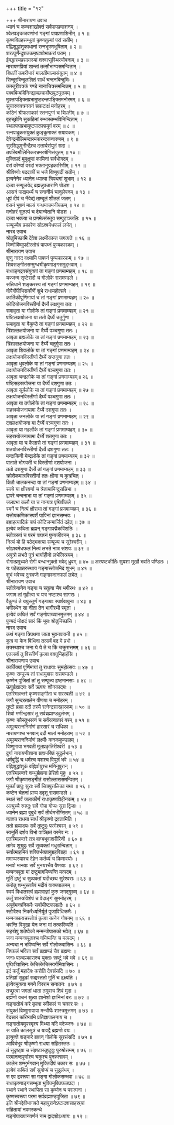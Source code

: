 +++
title = "१२"

+++
श्रीनारायण उवाच  
ध्यानं च कण्वशाखोक्तं सर्वपापप्रणाशनम् ।  
श्वेतपङ्‌कजवर्णाभां गङ्‌गां पापप्रणाशिनीम् ॥ १ ॥  
कृष्णविग्रहसम्भूतां कृष्णतुल्यां परां सतीम् ।  
वह्निशुद्धांशुकाधानां रत्नभूषणभूषिताम् ॥ २ ॥  
शरत्पूर्णेन्दुशतकमृष्टशोभाकरां पराम् ।  
ईषद्धास्यप्रसन्नास्यां शश्वत्सुस्थिरयौवनाम् ॥ ३ ॥  
नारायणप्रियां शान्तां तत्सौभाग्यसमन्विताम् ।  
बिभ्रतीं कबरीभारं मालतीमाल्यसंयुतम् ॥ ४ ॥  
सिन्दूरबिन्दुललितं सार्धं चन्दनबिन्दुभिः ।  
कस्तूरीपत्रकं गण्डे नानाचित्रसमन्वितम् ॥ ५ ॥  
पक्वबिम्बविनिन्द्याच्छचार्वोष्ठपुटमुत्तमम् ।  
मुक्तापङ्क्तिप्रभामुष्टदन्तपङ्क्तिमनोरमम् ॥ ६ ॥  
सुचारुवक्त्रनयनं सकटाक्षं मनोहरम् ।  
कठिनं श्रीफलाकारं स्तनयुग्मं च बिभ्रतीम् ॥ ७ ॥  
बृहच्छ्रोणि सुकठिनां रम्भास्तम्भविनिन्दिताम् ।  
स्थलपद्मप्रभामुष्टपादपद्मयुगं वरम् ॥ ८ ॥  
रत्नपादुकसंयुक्तं कुङ्‌कुमाक्तं सयावकम् ।  
देवेन्द्रमौलिमन्दारमकरन्दकणारुणम् ॥ ९ ॥  
सुरसिद्धमुनीन्द्रैश्च दत्तार्घसंयुतं सदा ।  
तपस्विमौलिनिकरभ्रमरश्रेणिसंयुतम् ॥ १० ॥  
मुक्तिप्रदं मुमुक्षूणां कामिनां सर्वभोगदम् ।  
वरां वरेण्यां वरदां भक्तानुग्रहकारिणीम् ॥ ११ ॥  
श्रीविष्णोः पददात्रीं च भजे विष्णुपदीं सतीम् ।  
इत्यनेनैव ध्यानेन ध्यात्वा त्रिपथगां शुभाम् ॥ १२ ॥  
दत्त्वा सम्पूजयेद्‌ ब्रह्मन्नुपचाराणि षोडश ।  
आसनं पाद्यमर्ध्यं च स्नानीयं चानुलेपनम् ॥ १३ ॥  
धूपं दीपं च नैवेद्यं ताम्बूलं शीतलं जलम् ।  
वसनं भूषणं माल्यं गन्धमाचमनीयकम् ॥ १४ ॥  
मनोहरं सुतल्पं च देयान्येतानि षोडश ।  
दत्त्वा भक्त्या च प्रणमेत्संस्तूय सम्पुटाञ्जलिः ॥ १५ ॥  
सम्पूज्यैव प्रकारेण सोऽश्वमेधफलं लभेत् ।  
नारद उवाच  
श्रोतुमिच्छामि देवेश लक्ष्मीकान्त जगत्पते ॥ १६ ॥  
विष्णोर्विष्णुपदीस्तोत्रं पापघ्नं पुण्यकारकम् ।  
श्रीनारायण उवाच  
शृणु नारद वक्ष्यामि पापघ्नं पुण्यकारकम् ॥ १७ ॥  
शिवसङ्‌गीतसम्मुग्धश्रीकृष्णाङ्‌गसमुद्भवाम् ।  
राधाङ्‌गद्रवसंयुक्तां तां गङ्‌गां प्रणमाम्यहम् ॥ १८ ॥  
यज्जन्म सृष्टेरादौ च गोलोके रासमण्डले ।  
सन्निधाने शङ्‌करस्य तां गङ्‌गां प्रणमाम्यहम् ॥ १९ ॥  
गोपैर्गोपीभिराकीर्णे शुभे राधामहोत्सवे ।  
कार्तिकीपूर्णिमायां च तां गङ्‌गां प्रणमाम्यहम् ॥ २० ॥  
कोटियोजनविस्तीर्णा दैर्घ्ये लक्षगुणा ततः ।  
समावृता या गोलोके तां गङ्‌गां प्रणमाम्यहम् ॥ २१ ॥  
षष्टिलक्षयोजना या ततो दैर्घ्ये चतुर्गुणा ।  
समावृता या वैकुण्ठे तां गङ्‌गां प्रणमाम्यहम् ॥ २२ ॥  
त्रिंशल्लक्षयोजना या दैर्घ्ये पञ्चगुणा ततः ।  
आवृता ब्रह्मलोके या तां गङ्‌गां प्रणमाम्यहम् ॥ २३ ॥  
त्रिंशल्लक्षयोजना या दैर्घ्ये चतुर्गुणा ततः ।  
आवृता शिवलोके या तां गङ्‌गां प्रणमाम्यहम् ॥ २४ ॥  
लक्षयोजनविस्तीर्णा दैर्घ्ये सप्तगुणा ततः ।  
आवृता धुवलोके या तां गङ्‌गां प्रणमाम्यहम् ॥ २५ ॥  
लक्षयोजनविस्तीर्णा दैर्घ्ये पञ्चगुणा ततः ।  
आवृता चन्द्रलोके या तां गङ्‌गां प्रणमाम्यहम्॥ २६ ॥  
षष्टिसहस्रयोजना या दैर्घ्ये दशगुणा ततः ।  
आवृता सूर्यलोके या तां गङ्‌गां प्रणमाम्यहम् ॥ २७ ॥  
लक्षयोजनविस्तीर्णा दैर्घ्ये पञ्चगुणा ततः ।  
आवृता या तपोलोके तां गङ्‌गां प्रणमाम्यहम् ॥ २८ ॥  
सहस्रयोजनायामा दैर्घ्ये दशगुणा ततः ।  
आवृता जनलोके या तां गङ्‌गां प्रणमाम्यहम् ॥ २९ ॥  
दशलक्षयोजना या दैर्घ्ये पञ्चगुणा ततः ।  
आवृता या महर्लोके तां गङ्‌गां प्रणमाम्यहम् ॥ ३० ॥  
सहस्रयोजनायामा दैर्घ्ये शतगुणा ततः ।  
आवृता या च कैलासे तां गङ्‌गां प्रणमाम्यहम् ॥ ३१ ॥  
शतयोजनविस्तीर्णा दैर्घ्ये दशगुणा ततः ।  
मन्दाकिनी येन्द्रलोके तां गङ्‌गां प्रणमाम्यहम् ॥ ३२ ॥  
पाताले भोगवती च विस्तीर्णा दशयोजना ।  
ततो दशगुणा दैर्घ्ये तां गङ्‌गां प्रणमाम्यहम् ॥ ३३ ॥  
क्रोशैकमात्रविस्तीर्णा ततः क्षीणा च कुत्रचित् ।  
क्षितौ चालकनन्दा या तां गङ्‌गां प्रणमाम्यहम् ॥ ३४ ॥  
सत्ये या क्षीरवर्णा च त्रेतायामिन्दुसन्निभा ।  
द्वापरे चन्दनाभा या तां गङ्‌गां प्रणमाम्यहम् ॥ ३५ ॥  
जलप्रभा कलौ या च नान्यत्र पृथिवीतले ।  
स्वर्गे च नित्यं क्षीराभा तां गङ्‌गां प्रणमाम्यहम् ॥ ३६ ॥  
यत्तोयकणिकास्पर्शे पापिनां ज्ञानसम्भवः ।  
ब्रह्महत्यादिकं पापं कोटिजन्मार्जितं दहेत् ॥ ३७ ॥  
इत्येवं कथिता ब्रह्मन् गङ्‌गापद्मैकविंशतिः ।  
स्तोत्ररूपं च परमं पापघ्नं पुण्यजीवनम् ॥ ३८ ॥  
नित्यं यो हि पठेद्भक्त्या सम्पूज्य च सुरेश्वरीम् ।  
सोऽश्वमेधफलं नित्यं लभते नात्र संशयः ॥ ३९ ॥  
अपुत्रो लभते पुत्रं भार्याहीनो लभेत्स्त्रियम् ।  
रोगात्प्रमुच्यते रोगी बन्धान्मुक्तो भवेद्‌ ध्रुवम् ॥ ४० ॥
अस्पष्टकीर्तिः सुयशा मूर्खो भवति पण्डितः ।  
यः पठेत्प्रातरुत्थाय गङ्‌गास्तोत्रमिदं शुभम् ॥ ४१ ॥  
शुभं भवेच्च दुःस्वप्ने गङ्‌गास्नानफलं लभेत् ।  
श्रीनारायण उवाच  
स्तोत्रेणानेन गङ्‌गा च स्तुत्वा चैव भगीरथः ॥ ४२ ॥  
जगाम तां गृहीत्वा च यत्र नष्टाश्च सागराः ।  
वैकुण्ठं ते ययुस्तूर्णं गङ्‌गायाः स्पर्शवायुना ॥ ४३ ॥  
भगीरथेन सा नीता तेन भागीरथी स्मृता ।  
इत्येवं कथितं सर्वं गङ्‌गोपाख्यानमुत्तमम् ॥ ४४ ॥  
पुण्यदं मोक्षदं सारं किं भूयः श्रोतुमिच्छसि ।  
नारद उवाच  
कथं गङ्‌गा त्रिपथगा जाता भुवनपावनी ॥ ४५ ॥  
कुत्र वा केन विधिना तत्सर्वं वद मे प्रभो ।  
तत्रस्थाश्च जना ये ये ते च किं चक्रुरुत्तमम् ॥ ४६ ॥  
एतत्सर्वं तु विस्तीर्णं कृत्वा वक्तुमिहार्हसि ।  
श्रीनारायणाय उवाच  
कार्तिक्यां पूर्णिमायां तु राधायाः सुमहोत्सवः ॥ ४७ ॥  
कृष्णः सम्पूज्य तां राधामुवास रासमण्डले ।  
कृष्णेन पूजितां तां तु सम्पूज्य हृष्टमानसाः ॥ ४८ ॥  
ऊषुर्ब्रह्मादयः सर्वे ऋषयः शौनकादयः ।  
एतस्मिन्नन्तरे कृष्णसङ्‌गीता च सरस्वती ॥ ४९ ॥  
जगौ सुन्दरतालेन वीणया च मनोहरम् ।  
तुष्टो ब्रह्मा ददौ तस्यै रत्नेन्द्रसारहारकम् ॥ ५० ॥  
शिवो मणीन्द्रसारं तु सर्वब्रह्माण्डदुर्लभम् ।  
कृष्णः कौस्तुभरत्नं च सर्वरत्नात्परं वरम् ॥ ५१ ॥  
अमूल्यरत्ननिर्माणं हारसारं च राधिका ।  
नारायणश्च भगवान् ददौ मालां मनोहराम् ॥ ५२ ॥  
अमूल्यरत्ननिर्माणं लक्ष्मीः कनककुण्डलम् ।  
विष्णुमाया भगवती मूलप्रकृतिरीश्वरी ॥ ५३ ॥  
दुर्गा नारायणीशाना ब्रह्मभक्तिं सुदुर्लभाम् ।  
धर्मबुद्धिं च धर्मश्च यशश्च विपुलं भवे ॥ ५४ ॥  
वह्निशुद्धांशुकं वह्निर्वायुश्च मणिनूपुरान् ।  
एतस्मिन्नन्तरे शम्भुर्ब्रह्मणा प्रेरितो मुहुः ॥ ५५ ॥  
जगौ श्रीकृष्णसङ्‌गीतं रासोल्लाससमन्वितम् ।  
मूर्च्छां प्रापुः सुराः सर्वे चित्रपुत्तलिका यथा ॥ ५६ ॥  
कष्टेन चेतनां प्राप्य ददृशू रासमण्डले ।  
स्थलं सर्वं जलाकीर्णं राधाकृष्णविहीनकम् ॥ ५७ ॥  
अत्युच्चै रुरुदुः सर्वे गोपा गोप्यः सुरा द्विजाः ।  
ध्यानेन ब्रह्मा बुबुधे सर्वं तीर्थमभीप्सितम् ॥ ५८ ॥  
गतश्च राधया सार्धं श्रीकृष्णो द्रवतामिति ।  
ततो ब्रह्मादयः सर्वे तुष्टुवुः परमेश्वरम् ॥ ५९ ॥  
स्वमूर्तिं दर्शय विभो वाञ्छितं वरमेव नः ।  
एतस्मिन्नन्तरे तत्र वाग्बभूवाशरीरिणी ॥ ६० ॥  
तामेव शुश्रुवुः सर्वे सुव्यक्तां मधुरान्विताम् ।  
सर्वात्माहमियं शक्तिर्भक्तानुग्रहविग्रहा ॥ ६१ ॥  
ममाप्यस्याश्च देहेन कर्तव्यं च किमावयोः ।  
मनवो मानवाः सर्वे मुनयश्चैव वैष्णवाः ॥ ६२ ॥  
मन्मन्त्रपूता मां द्रष्टुमागमिष्यन्ति मत्पदम् ।  
मूर्तिं द्रष्टुं च सुव्यक्तां यदीच्छथ सुरेश्वराः ॥ ६३ ॥  
करोतु शम्भुस्तत्रैवं मदीयं वाक्यपालनम् ।  
स्वयं विधातस्त्वं ब्रह्मन्नाज्ञां कुरु जगद्‌गुरुम् ॥ ६४ ॥  
कर्तुं शास्त्रविशेषं च वेदाङ्‌गं सुमनोहरम् ।  
अपूर्वमन्त्रनिकरैः सर्वाभीष्टफलप्रदैः ॥ ६५ ॥  
स्तोत्रैश्च निकरैर्ध्यानैर्युतं पूजाविधिक्रमैः ।  
मन्मन्त्रकवचस्तोत्रं कृत्वा यत्नेन गोपनम् ॥ ६६ ॥  
भवन्ति विमुखा येन जना मां तत्करिष्यति ।  
सहस्रेषु शतेष्वेको मन्मन्त्रोपासको भवेत् ॥ ६७ ॥  
जना मन्मन्त्रपूताश्च गमिष्यन्ति च मत्पदम् ।  
अन्यथा न भविष्यन्ति सर्वे गोलोकवासिनः ॥ ६८ ॥  
निष्कलं भविता सर्वं ब्रह्माण्डं चैव ब्रह्मणः ।  
जनाः पञ्चप्रकाराश्च युक्ताः स्रष्टुं भवे भवे ॥ ६९ ॥  
पृथिवीवासिनः केचित्केचित्स्वर्गनिवासिनः ।  
इदं कर्तुं महादेवः करोति देवसंसदि ॥ ७० ॥  
प्रतिज्ञां सुदृढां सद्यस्ततो मूर्तिं च द्रक्ष्यति ।  
इत्येवमुक्त्वा गगने विरराम सनातनः ॥ ७१ ॥  
तच्छ्रुत्वा जगतां धाता तमुवाच शिवं मुदा ।  
ब्रह्मणो वचनं श्रुत्वा ज्ञानेशो ज्ञानिनां वरः ॥ ७२ ॥  
गङ्‌गातोयं करे कृत्वा स्वीकारं च चकार सः ।  
संयुक्तं विष्णुमायाया मन्त्रौघैः शास्त्रमुत्तमम् ॥ ७३ ॥  
वेदसारं करिष्यामि प्रतिज्ञापालनाय च ।  
गङ्‌गातोयमुपस्मृश्य मिथ्या यदि वदेज्जनः ॥ ७४ ॥  
स याति कालसूत्रं च यावद्वै ब्रह्मणो वयः ।  
इत्युक्ते शङ्‌करे ब्रह्मन् गोलोके सुरसंसदि ॥ ७५ ॥  
आविर्बभूव श्रीकृष्णो राधया सहितस्ततः ।  
तं सुदृष्ट्वा च संहृष्टास्तुष्टुवुः पुरुषोत्तमम् ॥ ७६ ॥  
परमानन्दपूर्णाश्च चकुश्च पुनरुत्सवम् ।  
कालेन शम्भुर्भगवान् मुक्तिदीपं चकार सः ॥ ७७ ॥  
इत्येवं कथितं सर्वं सुगोप्यं च सुदुर्लभम् ।  
स एव द्रवरूपा सा गङ्‌गा गोलोकसम्भवा ॥ ७८ ॥  
राधाकृष्णाङ्‌गसम्भूता भुक्तिमुक्तिफलप्रदा ।  
स्थाने स्थाने स्थापिता सा कृष्णेन च परात्मना ।  
कृष्णस्वरूपा परमा सर्वब्रह्माण्डपूजिता ॥ ७९ ॥  
इति श्रीमद्देवीभागवते महापुराणेऽष्टादशसाहस्र्यां  
संहितायां नवमस्कन्धे  
गङ्‌गोपाख्यानवर्णनं नाम द्वादशोऽध्यायः ॥ १२ ॥
